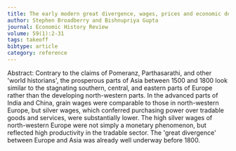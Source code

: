 ```yaml
---
title: The early modern great divergence, wages, prices and economic development in Europe and Asia, 1500-1800
author: Stephen Broadberry and Bishnupriya Gupta
journal: Economic History Review
volume: 59(1):2-31
tags: takeoff
bibtype: article
category: reference
---
```

Abstract:  Contrary to the claims of Pomeranz, Parthasarathi, and other 'world historians', the prosperous parts of Asia between 1500 and 1800 look similar to the stagnating southern, central, and eastern parts of Europe rather than the developing north-western parts. In the advanced parts of India and China, grain wages were comparable to those in north-western Europe, but silver wages, which conferred purchasing power over tradable goods and services, were substantially lower. The high silver wages of north-western Europe were not simply a monetary phenomenon, but reflected high productivity in the tradable sector. The 'great divergence' between Europe and Asia was already well underway before 1800.
